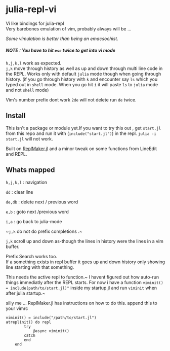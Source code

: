 # julia-repl-vi
Vi like bindings for julia-repl<br>
Very barebones emulation of vim, probably always will be ... 

_Some vimulation is better than being an emacsochist._


##### NOTE : You have to hit `esc` **twice** to get into vi mode 

`h,j,k,l` work as expected.<br>
`j,k` move through history as well as up and down through multi line code in the REPL. 
Works only with default `julia` mode though when going through history. (if you go through
history with `k` and encounter say `ls` which you typed out in `shell` mode. When you
go hit `i` it will paste `ls` to `julia` mode and not `shell` mode)

Vim's number prefix dont work `2de` will not delete run `de` twice.

## Install
This isn't a package or module yet.If you want to try this out , get `start.jl` from this repo and run it with (`include("start.jl")`) in the repl.
`julia -i start.jl` will not work.

Built on [ReplMaker.jl](https://github.com/MasonProtter/ReplMaker.jl) and a minor tweak on some
functions from LineEdit and REPL.

## Whats mapped

`h,j,k,l` : navigation 

`dd` : clear line

`de,db` : delete next / previous word

`e,b` : goto next /previous word

`i,a` : go back to julia-mode

~`j,k` do not do prefix completions .~

`j,k` scroll up and down as-though the lines in history were the lines in a vim buffer.

Prefix Search works too.<br>
If a something exists in repl buffer it goes up and down history only showing line starting
with that something. 

This needs the active repl to function.~ I havent figured out how auto-run things immediatly after the REPL starts.
For now i have a function `viminit() = include(path/to/start.jl)"` inside my startup.jl and run `viminit` when after julia startup.~

silly me ... ReplMaker.jl has instructions on how to do this.
append this to your vimrc
```
viminit() = include("/path/to/start.jl")
atreplinit() do repl
        try
            @async viminit()
        catch
        end
    end
```

